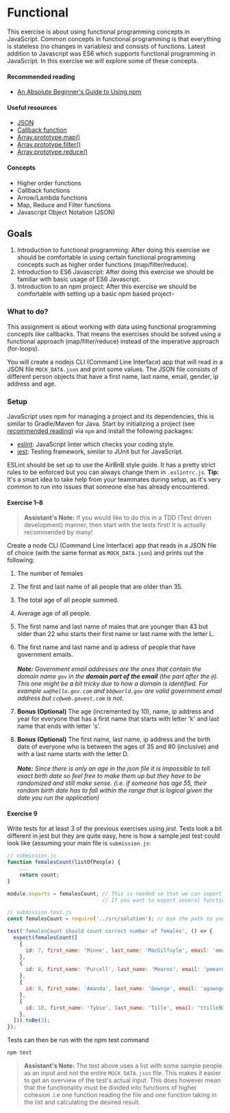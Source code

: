 # Functional
This exercise is about using functional programming concepts in JavaScript. Common concepts in functional programming is
 that everything is stateless (no changes in variables) and consists of functions. Latest addition to Javascript was ES6
 which supports functional programming in JavaScript. In this exercise we will explore some of these concepts.

#### Recommended reading
- [An Absolute Beginner's Guide to Using npm](https://nodesource.com/blog/an-absolute-beginners-guide-to-using-npm/)

#### Useful resources
- [JSON](https://www.json.org/json-en.html)
- [Callback function](https://developer.mozilla.org/en-US/docs/Glossary/Callback_function)
- [Array.prototype.map()](https://developer.mozilla.org/en-US/docs/Web/JavaScript/Reference/Global_Objects/Array/map)
- [Array.prototype.filter()](https://developer.mozilla.org/en-US/docs/Web/JavaScript/Reference/Global_Objects/Array/filter)
- [Array.prototype.reduce()](https://developer.mozilla.org/en-US/docs/Web/JavaScript/Reference/Global_Objects/Array/reduce)

#### Concepts
- Higher order functions
- Callback functions
- Arrow/Lambda functions
- Map, Reduce and Filter functions
- Javascript Object Notation (JSON)

## Goals
1. Introduction to functional programming:​ After doing this exercise we should be comfortable in using certain
functional programming concepts such as higher order functions (map/filter/reduce).
2. Introduction to ES6 Javascript:​ After doing this exercise we should be familiar with basic usage of ES6 Javascript.
3. Introduction to an npm project: After this exercise we should be comfortable with setting up a basic npm based project-

### What to do?
This assignment is about working with data using functional programming concepts like callbacks. That means the exercises should
be solved using a functional approach (map/filter/reduce) instead of the imperative approach (for-loops).

You will create a nodejs CLI (Command Line Interface) app that will read in a JSON file `MOCK_DATA.json` and print some values. The JSON file consists of different person objects that have a first name, last name, email, gender, ip address and age.
 
### Setup
JavaScript uses npm for managing a project and its dependencies, this is similar to Gradle/Maven for Java.
Start by initializing a project (see [recommended reading](#recommended-reading)) via `npm` and install the following packages:
- [eslint](https://eslint.org/): JavaScript linter which checks your coding style.
- [jest](https://jestjs.io/): Testing framework, similar to JUnit but for JavaScript.

ESLint should be set up to use the AirBnB style guide. It has a pretty strict rules to be enforced but you can always
change them in `.eslintrc.js`. **Tip:** It's a smart idea to take help from your teammates during setup, as it's very common to
run into issues that someone else has already encountered.
 
#### Exercise 1–8
> **Assistant's Note:** If you would like to do this in a TDD (Test driven development)
> manner, then start with the tests first! It is actually recommended by many!

Create a node CLI (Command Line Interface) app that reads in a JSON file of choice (with the same format as `MOCK_DATA.json`) and prints out the following:
1. The number of females
2. The first and last name of all people that are older than 35.
3. The total age of all people summed.

4. Average age of all people.
5. The first name and last name of males that are younger than 43 but older than 22 who starts their first name or last name with the letter L.
6. The first name and last name and ip adress of people that have government emails.<br/><br/>_**Note:** Government email addresses are the ones that contain the domain name `gov` in the **domain part of the email** (the part after the `@`). This one might be a bit tricky due to how a domain is identified. For example `aa@hello.gov.com` and `bb@world.gov` are valid government email address but `cc@web.govest.com` is not._

7. **Bonus (Optional)** The age (incremented by 10), name, ip address and year for everyone that has a first name that starts with letter 'k' and last name that ends with letter 's'. 
8. **Bonus (Optional)** The first name, last name, ip address and the birth date of everyone who is between the ages of 35 and 80 (inclusive) and with a last name starts with the letter D.<br/><br/>_**Note:** Since there is only an age in the json file it is impossible to tell exact birth date so feel free to make them up but they have to be randomized and still make sense. (i.e. if someone has age 55, their random birth date has to fall within the range that is logical given the date you run the application)_


#### Exercise 9
Write tests for at least 3 of the previous exercises using _jest_. Tests look a bit different in jest but they are quite easy,
here is how a sample jest test could look like (assuming your main file is `submission.js`:
```javascript
// submission.js
function femalesCount(listOfPeople) {
    ...
    return count;
}

module.exports = femalesCount; // This is needed so that we can import it in another file
                               // If you want to export several functions, put them all inside an object and export the object
```
```javascript
// submission.test.js
const femalesCount = require('../src/solution'); // Use the path to your submission file

test('femalesCount should count correct number of females', () => {
  expect(femalesCount([
    {
      id: 7, first_name: 'Minne', last_name: 'MacGilfoyle', email: 'mmacgilfoyle6@amazon.co.jp', gender: 'Female', ip_address: '12.246.212.112', age: 54,
    },
    {
      id: 8, first_name: 'Purcell', last_name: 'Mearns', email: 'pmearns7@chicagotribune.com', gender: 'Male', ip_address: '60.16.88.134', age: 24,
    },
    {
      id: 9, first_name: 'Amanda', last_name: 'Gownge', email: 'agownge8@t.co', gender: 'Female', ip_address: '246.160.41.135', age: 95,
    },
    {
      id: 10, first_name: 'Tybie', last_name: 'Tille', email: 'ttille9@cargocollective.com', gender: 'Female', ip_address: '82.56.248.7', age: 30,
    },
  ])).toBe(3);
});

```
Tests can then be run with the npm test command
```bash
npm test
```
> **Assistant's Note:**
> The test above uses a list with some sample people as an input and not the entire `MOCK_DATA.json` file. This makes it easier to get an overview of
> the test's actual input. This does however mean that the functionality must be divided into functions of higher cohesion
> .i.e one function reading the file and one function taking in the list and calculating the desired result.

###

